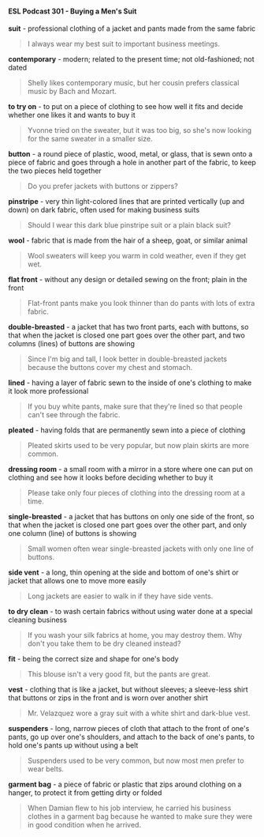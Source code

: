 #### ESL Podcast 301 - Buying a Men's Suit

**suit** - professional clothing of a jacket and pants made from the same fabric

> I always wear my best suit to important business meetings.

**contemporary** - modern; related to the present time; not old-fashioned; not
dated

> Shelly likes contemporary music, but her cousin prefers classical music by
Bach and Mozart.

**to try on** - to put on a piece of clothing to see how well it fits and decide whether
one likes it and wants to buy it

> Yvonne tried on the sweater, but it was too big, so she's now looking for the
same sweater in a smaller size.

**button** - a round piece of plastic, wood, metal, or glass, that is sewn onto a
piece of fabric and goes through a hole in another part of the fabric, to keep the
two pieces held together

> Do you prefer jackets with buttons or zippers?

**pinstripe** - very thin light-colored lines that are printed vertically (up and down)
on dark fabric, often used for making business suits

> Should I wear this dark blue pinstripe suit or a plain black suit?

**wool** - fabric that is made from the hair of a sheep, goat, or similar animal

> Wool sweaters will keep you warm in cold weather, even if they get wet.

**flat front** - without any design or detailed sewing on the front; plain in the front

> Flat-front pants make you look thinner than do pants with lots of extra fabric.

**double-breasted** - a jacket that has two front parts, each with buttons, so that
when the jacket is closed one part goes over the other part, and two columns
(lines) of buttons are showing

> Since I'm big and tall, I look better in double-breasted jackets because the
buttons cover my chest and stomach.

**lined** - having a layer of fabric sewn to the inside of one's clothing to make it
look more professional

> If you buy white pants, make sure that they're lined so that people can't see
through the fabric.

**pleated** - having folds that are permanently sewn into a piece of clothing

> Pleated skirts used to be very popular, but now plain skirts are more common.

**dressing room** - a small room with a mirror in a store where one can put on
clothing and see how it looks before deciding whether to buy it

> Please take only four pieces of clothing into the dressing room at a time.

**single-breasted** - a jacket that has buttons on only one side of the front, so that
when the jacket is closed one part goes over the other part, and only one column
(line) of buttons is showing

> Small women often wear single-breasted jackets with only one line of buttons.

**side vent** - a long, thin opening at the side and bottom of one's shirt or jacket
that allows one to move more easily

> Long jackets are easier to walk in if they have side vents.

**to dry clean** - to wash certain fabrics without using water done at a special
cleaning business

> If you wash your silk fabrics at home, you may destroy them. Why don't you
take them to be dry cleaned instead?

**fit** - being the correct size and shape for one's body

> This blouse isn't a very good fit, but the pants are great.

**vest** - clothing that is like a jacket, but without sleeves; a sleeve-less shirt that
buttons or zips in the front and is worn over another shirt

> Mr. Velazquez wore a gray suit with a white shirt and dark-blue vest.

**suspenders** - long, narrow pieces of cloth that attach to the front of one's pants,
go up over one's shoulders, and attach to the back of one's pants, to hold one's
pants up without using a belt

> Suspenders used to be very common, but now most men prefer to wear belts.

**garment bag** - a piece of fabric or plastic that zips around clothing on a hanger,
to protect it from getting dirty or folded

> When Damian flew to his job interview, he carried his business clothes in a
garment bag because he wanted to make sure they were in good condition when
he arrived.

